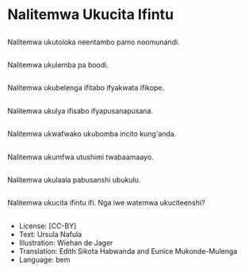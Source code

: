 # Nalitemwa Ukucita Ifintu

##
Nalitemwa ukutoloka neentambo pamo noomunandi.

##
Nalitemwa ukulemba pa boodi.

##
Nalitemwa ukubelenga ifitabo ifyakwata ifikope.

##
Nalitemwa ukulya ifisabo ifyapusanapusana.

##
Nalitemwa ukwafwako ukubomba incito kung'anda.

##
Nalitemwa ukumfwa utushimi twabaamaayo.

##
Nalitemwa ukulaala pabusanshi ubukulu.

##
Nalitemwa ukucita ifintu ifi. Nga iwe watemwa ukuciteenshi?

##
* License: [CC-BY]
* Text: Ursula Nafula
* Illustration: Wiehan de Jager
* Translation: Edith Sikota Habwanda and Eunice Mukonde-Mulenga
* Language: bem

